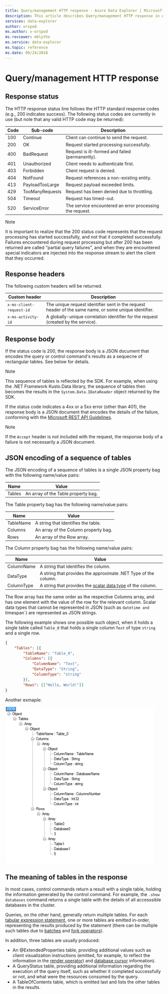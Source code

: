 ```yaml
---
title: Query/management HTTP response - Azure Data Explorer | Microsoft Docs
description: This article describes Query/management HTTP response in Azure Data Explorer.
services: data-explorer
author: orspod
ms.author: v-orspod
ms.reviewer: mblythe
ms.service: data-explorer
ms.topic: reference
ms.date: 09/24/2018
---
```

# Query/management HTTP response

## Response status

The HTTP response status line follows the HTTP standard response codes
(e.g., 200 indicates success). The following status codes are currently in use
(but note that any valid HTTP code may be returned):

|Code|Sub-code       |Description                                    |
|----|---------------|-----------------------------------------------|
|100 |Continue       |Client can continue to send the request.       |
|200 |OK             |Request started processing successfully.       |
|400 |BadRequest     |Request is ill-formed and failed (permanently).|
|401 |Unauthorized   |Client needs to authenticate first.            |
|403 |Forbidden      |Client request is denied.                      |
|404 |NotFound       |Request references a non-existing entity.      |
|413 |PayloadTooLarge|Request payload exceeded limits.               |
|429 |TooManyRequests|Request has been denied due to throttling.     |
|504 |Timeout        |Request has timed-out.                         |
|520 |ServiceError   |The service encountered an error processing the request.|

> [!NOTE]
> It is important to realize that the 200 status code represents that the
> request processing has started successfully, and not that it completed
> successfully. Failures encountered during request processing but after 200
> has been returned are called "partial query failures", and when they
> are encountered special indicators are injected into the response stream
> to alert the client that they occurred.

## Response headers

The following custom headers will be returned.

|Custom header           |Description                                                                                               |
|------------------------|----------------------------------------------------------------------------------------------------------|
|`x-ms-client-request-id`|The unique request identifier sent in the request header of the same name, or some unique identifier.     |
|`x-ms-activity-id`      |A globally-unique correlation identifier for the request (created by the service).                        |

## Response body

If the status code is 200, the response body is a JSON document that encodes
the query or control command's results as a sequecne of rectangular tables.
See below for details.

> [!NOTE]
> This sequence of tables is reflected by the SDK. For example, when using the
> .NET Framework Kusto.Data library, the sequence of tables then becomes
> the results in the `System.Data.IDataReader` object returned by the
> SDK.

If the status code indicates a 4xx or a 5xx error (other than 401),
the response body is a JSON document that encodes the details of the failure,
conforming with the [Microsoft REST API Guidelines](https://github.com/microsoft/api-guidelines).

> [!NOTE]
> If the `Accept` header is not included with the request, the response body
> of a failure is not necessarily a JSON document.

## JSON encoding of a sequence of tables

The JSON encoding of a sequence of tables is a single JSON property bag with
the following name/value pairs:

|Name  |Value                              |
|------|-----------------------------------|
|Tables|An array of the Table property bag.|

The Table property bag has the following name/value pairs:

|Name     |Value                               |
|---------|------------------------------------|
|TableName|A string that identifies the table. |
|Columns  |An array of the Column property bag.|
|Rows     |An array of the Row array.          |

The Column property bag has the following name/value pairs:

|Name      |Value                                                          |
|----------|---------------------------------------------------------------|
|ColumnName|A string that identifies the column.                           |
|DataType  |A string that provides the approximate .NET Type of the column.|
|ColumnType|A string that provides the [scalar data type](../../query/scalar-data-types/index.md) of the column.|

The Row array has the same order as the respective Columns array,
and has one element with the value of the row for the relevant column.
Scalar data types that cannot be represented in JSON (such as `datetime
and `timespan`) are represented as JSON strings.

The following example shows one possible such object, when it holds
a single table called `Table_0` that holds a single column `Text` of type
`string` and a single row.

```json
{
    "Tables": [{
        "TableName": "Table_0",
        "Columns": [{
            "ColumnName": "Text",
            "DataType": "String",
            "ColumnType": "string"
        }],
        "Rows": [["Hello, World!"]]
}
```

Another exmaple:

![JSON Response Representation](../images/rest-json-representation.png "rest-json-representation")

## The meaning of tables in the response

In most cases, control commands return a result with a single table, holding
the information generated by the control command. For example, the `.show databases`
command returns a single table with the details of all accesssible databases
in the cluster.

Queries, on the other hand, generally return multiple tables. For each
[tabular expression statement](../../query/tabularexpressionstatements.md),
one or more tables are emitted in-order, representing the results produced
by the statement (there can be multiple such tables due to [batches](../../query/batches.md)
and [fork operators](../../query/forkoperator.md)).

In addition, three tables are usually produced:

* An @ExtendedProperties table, providing additional values such as client visualization
  instructions (emitted, for example, to reflect the information in the
  [render operator](../../query/renderoperator.md)) and [database cursor](../../management/databasecursor.md)
  information).
* A QueryStatus table, providing additional information regarding the execution
  of the query itself, such as whether it completed successfully or not,
  and what were the resources consumed by the query.
* A TableOfContents table, which is emitted last and lists the other tables
  in the results.

